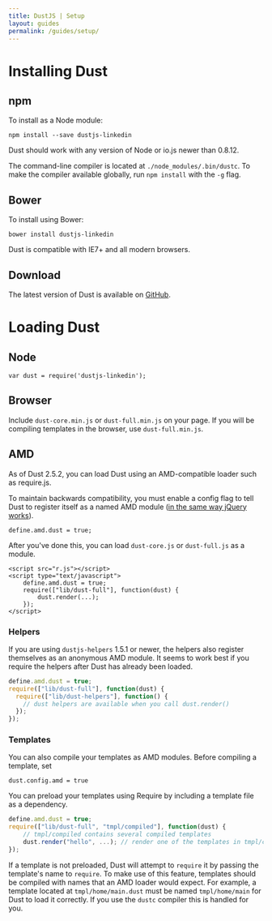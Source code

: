 ```yaml
---
title: DustJS | Setup
layout: guides
permalink: /guides/setup/
---
```


# Installing Dust

## npm

To install as a Node module:

```
npm install --save dustjs-linkedin
```

Dust should work with any version of Node or io.js newer than 0.8.12.

The command-line compiler is located at `./node_modules/.bin/dustc`. To make the compiler available globally, run `npm install` with the `-g` flag.

## Bower

To install using Bower:

```
bower install dustjs-linkedin
```

Dust is compatible with IE7+ and all modern browsers.

## Download

The latest version of Dust is available on <a target="_blank" href="https://github.com/linkedin/dustjs/tree/master/dist">GitHub</a>.

# Loading Dust

## Node

```
var dust = require('dustjs-linkedin');
```

## Browser

Include `dust-core.min.js` or `dust-full.min.js` on your page. If you will be compiling templates in the browser, use `dust-full.min.js`.

## AMD

As of Dust 2.5.2, you can load Dust using an AMD-compatible loader such as require.js.

To maintain backwards compatibility, you must enable a config flag to tell Dust to register itself as a named AMD module ([in the same way jQuery works](http://requirejs.org/docs/jquery.html)).

    define.amd.dust = true;

After you've done this, you can load `dust-core.js` or `dust-full.js` as a module.

    <script src="r.js"></script>
    <script type="text/javascript">
        define.amd.dust = true;
        require(["lib/dust-full"], function(dust) {
            dust.render(...);
        });
    </script>

### Helpers

If you are using `dustjs-helpers` 1.5.1 or newer, the helpers also register themselves as an anonymous AMD module. It seems to work best if you require the helpers after Dust has already been loaded.

```js
define.amd.dust = true;
require(["lib/dust-full"], function(dust) {
  require(["lib/dust-helpers"], function() {
    // dust helpers are available when you call dust.render()
  });
});
```

### Templates

You can also compile your templates as AMD modules. Before compiling a template, set

    dust.config.amd = true

You can preload your templates using Require by including a template file as a dependency.

```js
define.amd.dust = true;
require(["lib/dust-full", "tmpl/compiled"], function(dust) {
    // tmpl/compiled contains several compiled templates
    dust.render("hello", ...); // render one of the templates in tmpl/compiled
});
```

If a template is not preloaded, Dust will attempt to `require` it by passing the template's name to `require`. To make use of this feature, templates should be compiled with names that an AMD loader would expect. For example, a template located at `tmpl/home/main.dust` must be named `tmpl/home/main` for Dust to load it correctly. If you use the `dustc` compiler this is handled for you.
